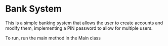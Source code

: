 <h1>Bank System</h1>
<p>This is a simple banking system that allows the user to create accounts and modify them, implementing a PIN password to allow for multiple users. </p>
<p>To run, run the main method in the Main class</p>
